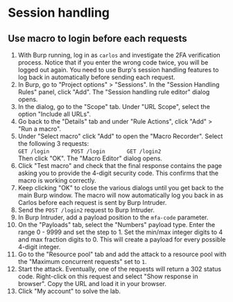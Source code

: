 # Session handling
## Use macro to login before each requests
1.  With Burp running, log in as `carlos` and investigate the 2FA verification process. Notice that if you enter the wrong code twice, you will be logged out again. You need to use Burp's session handling features to log back in automatically before sending each request.
2.  In Burp, go to "Project options" > "Sessions". In the "Session Handling Rules" panel, click "Add". The "Session handling rule editor" dialog opens.
3.  In the dialog, go to the "Scope" tab. Under "URL Scope", select the option "Include all URLs".
4.  Go back to the "Details" tab and under "Rule Actions", click "Add" > "Run a macro".
5.  Under "Select macro" click "Add" to open the "Macro Recorder". Select the following 3 requests:  
     `GET /login  
        POST /login  
        GET /login2`  
    Then click "OK". The "Macro Editor" dialog opens.
6.  Click "Test macro" and check that the final response contains the page asking you to provide the 4-digit security code. This confirms that the macro is working correctly.
7.  Keep clicking "OK" to close the various dialogs until you get back to the main Burp window. The macro will now automatically log you back in as Carlos before each request is sent by Burp Intruder.
8.  Send the `POST /login2` request to Burp Intruder.
9.  In Burp Intruder, add a payload position to the `mfa-code` parameter.
10.  On the "Payloads" tab, select the "Numbers" payload type. Enter the range 0 - 9999 and set the step to 1. Set the min/max integer digits to 4 and max fraction digits to 0. This will create a payload for every possible 4-digit integer.
11.  Go to the "Resource pool" tab and add the attack to a resource pool with the "Maximum concurrent requests" set to `1`.
12.  Start the attack. Eventually, one of the requests will return a 302 status code. Right-click on this request and select "Show response in browser". Copy the URL and load it in your browser.
13.  Click "My account" to solve the lab.